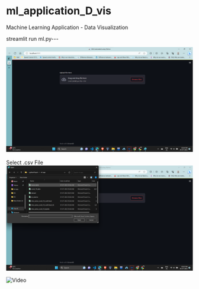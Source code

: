 # ml_application_D_vis
Machine Learning Application - Data Visualization

streamlit run ml.py---


<div align="center">
  <img src="https://github.com/AK1003018/ml_application_D_vis/blob/main/ml1_1.png">
</div>

<br>
Select .csv File

<div align="center">
  <img src="https://github.com/AK1003018/ml_application_D_vis/blob/main/ml1_2.png">
</div>


![Video]([https://www.example.com/video-url](https://drive.google.com/file/d/1kmeCebOso_WQ2fffbtQl66L3QY-w7o_M/view?usp=sharing)https://drive.google.com/file/d/1kmeCebOso_WQ2fffbtQl66L3QY-w7o_M/view?usp=sharing)
